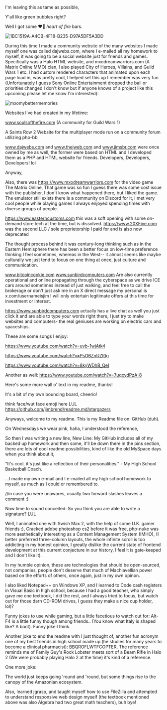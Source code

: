  I'm leaving this as tame as possible, 

Y'all like green bubbles right? 

Well I got some  ️‍❤️‍🔥    *heart of fire*  bars.



![1BC1519A-A4CB-4F18-B235-D97A5DF5A3DD](https://github.com/user-attachments/assets/63e98967-ba0b-4bd3-a269-bb9eb74a00ca)


During this time I made a community website of the many websites I made myself one was called dajwebs.com, where I e-mailed all my homework to myself, it was going to be a social website just for friends and games.  Specifically was a Halo HTML website, and mxodreamwarriors.com (A Matrix Online MMO) clan, I also played City of Heroes, Villains, and Guild Wars 1 etc. I had custom rendered characters that animated upon each page load in, was pretty cool, I helped set this up I remember was very fun (Unfortunately I guess Sony Online Entertainment dropped the ball or priorities changed I don't know but if anyone knows of a project like this upcoming please let me know I'm interested):

![mxomybettermemories](https://github.com/user-attachments/assets/7af47f42-a7d2-41b8-a405-4e7f244633ab)


Websites I've had created in my lifetime: 

www.soulsofthefire.com
(A community for Guild Wars 1)

A Saints Row 2 Website for the multiplayer mode run on a community forum utilizing php-bb

www.dajwebs.com and www.thejweb.com and www.jimsbr.com were once owned by me as well, 
the former were based on HTML and I developed them as a PHP and HTML website for friends.
Developers, Developers, Developers! lol 

Anyway,

Also, there was https://www.mxodreamwarriors.com for the video game The Matrix Online, 
That game was so fun I guess there was some cost issue with the publisher, I don't know what happened there, but I liked the game.
The emulator still exists there is a community on Discord for it, I met very cool people while playing games I always enjoyed spending times with diverse groups of people.

https://www.easterncustoms.com this was a soft opening with some on-demand store tech at the time, but is dissolved.
https://www.20XFive.com was the second LLC / sole proprietorship I paid for and is also now deprecated

The thought process behind it was century-long thinking such as in the Eastern Hemisphere there has been a better focus on low-time preference thinking I feel sometimes, whereas in the West-- it almost seems like maybe culturally we just tend to focus on one thing at once, just culture and communication. 

www.bitcoincookie.com
www.sunbirdcomputers.com
Are also currently operational and online propagating through the cyberspace as we drive ICE cars around sometimes instead of just walking, and feel free to call the brokerage or don't just ask me in an X direct message my personal is x.com/usernameisjim I will only entertain legitimate offers at this time for investment or interest. 

https://www.sunbirdcomputers.com actually has a live chat as well you just click it and are able to type your words right there, I just try to make websites and computers- the real geniuses are working on electric cars and spaceships.


These are some songs I enjoy:

https://www.youtube.com/watch?v=uvb-1wjAtk4

https://www.youtube.com/watch?v=PsO6ZnUZI0g

https://www.youtube.com/watch?v=8kyWDhB_QeI

Another as well: 
https://www.youtube.com/watch?v=7uqcydPzA-8


Here's some more wall o' text in my readme, thanks!

It's a bit of my own bouncing board, cheerio!

think face/wut face emoji here LUL
https://github.com/jimbrend/readme.md/stargazers

Anyways, welcome to my readme.
This is my Readme file on:
GitHub (duh).

On Wednesdays we wear pink, haha, I understood the reference, 

So then I was writing a new line,
New Line:
My GitHub includes all of my backed up homework and then some, it'll be down there in the pins section, there are lots of cool readme possibilities, kind of like the old MySpace days when you think about it, 

"It's cool, it's just like a reflection of their personalities." - My High School Basketball Coach.

...I made my own e-mail and I e-mailed all my high school homework to myself, as much as I could or remembered to.

//in case you were unawares, usually two forward slashes leaves a comment :) 

Now time to sound conceited:
So you think you are able to write a signature? LUL

Well, I animated one with Swish Max 2, with the help of some U.K. gamer friends :), 
Cracked adobe photoshop cs2 before it was free, 
php-nuke was more aesthetically interesting as a Content Management System (IMHO), 
(I better preferred three-column layouts, the whole infinite scroll is too addicting in my honest opinion,
I greatly dislike the current state of frontend development at this current conjecture in our history, I feel it is gate-keeped and I don't like it).

In my humble opinion, these are technologies that should be open-sourced, not companies, people don't deserve that much of Machiavellian power based on the efforts of others, once again, just in my own opinon.

I also liked Notepad++ on Windows XP, and I learned to Code cash registers in Visual Basic in high school, because I had a good teacher, who simply gave me one textbook, I did the rest, and I always tried to focus, but watch out for those darn CD-ROM drives, I guess they make a nice cup holder, lol)?

Funny jokes to use while gaming, but a little facetious to watch out for: Alt-F4 is a little funny though among friends.. (You know what Italy is shaped like?  A boot).  Funny joke I think.

Another joke to end the readme with I just thought of, another fun acronym one of my best friends in high school made up (he studies for many years to become a clinical pharmacist): BBQROFLWTFCOPTER,
The reference reminds me of Family Guy's Rock Lobster meets sort of a Beam Rifle in Halo 2 (We were probably playing Halo 2 at the time) it's kind of a reference.

One more joke:

The world just keeps going 'round and 'round, but some things rise to the canopy of the Amazonian ecosystem.

Also, learned jgrasp, and taught myself how to use FileZilla and attempted to understand responsive web design myself (the textbook mentioned above was also Algebra had two great math teachers), buh bye!
